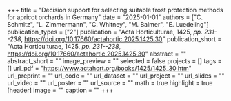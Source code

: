 +++
title = "Decision support for selecting suitable frost protection methods for apricot orchards in Germany"
date = "2025-01-01"
authors = ["C. Schmitz", "L. Zimmermann", "C. Whitney", "M. Balmer", "E. Luedeling"]
publication_types = ["2"]
publication = "Acta Horticulturae, 1425, _pp. 231--238_, https://doi.org/10.17660/actahortic.2025.1425.30"
publication_short = "Acta Horticulturae, 1425, _pp. 231--238_, https://doi.org/10.17660/actahortic.2025.1425.30"
abstract = ""
abstract_short = ""
image_preview = ""
selected = false
projects = []
tags = []
url_pdf = "https://www.actahort.org/books/1425/1425_30.htm"
url_preprint = ""
url_code = ""
url_dataset = ""
url_project = ""
url_slides = ""
url_video = ""
url_poster = ""
url_source = ""
math = true
highlight = true
[header]
image = ""
caption = ""
+++
